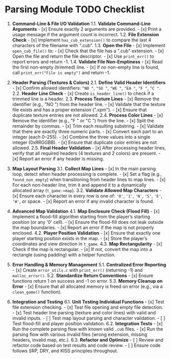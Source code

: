 # Parsing Module TODO Checklist

1. **Command-Line & File I/O Validation**
   1.1. **Validate Command-Line Arguments**
       - [x] Ensure exactly 2 arguments are provided.
       - [x] Print a usage message if the argument count is incorrect.
   1.2. **File Extension Check**
       - [x] Implement `has_cub_extension()` to compare the last 4 characters of the filename with ".cub".
   1.3. **Open the File**
       - [x] Implement `open_cub_file()` to:
           - [x] Check that the file has a ".cub" extension.
           - [x] Open the file and return the file descriptor.
           - [x] Use `print_err()` to report errors and return -1.
   1.4. **Validate File Non-Emptiness**
       - [x] Read the first non-empty (trimmed) line.
       - [x] If no non-empty line is found, call `print_err("File is empty")` and return -1.

2. **Header Parsing (Textures & Colors)**
   2.1. **Define Valid Header Identifiers**
       - [x] Confirm allowed identifiers: `"NO "`, `"SO "`, `"WE "`, `"EA "`, `"F "`, `"C "`.
   2.2. **Header Line Check**
       - [x] Create `is_header_line()` to check if a trimmed line is a header.
   2.3. **Process Texture Lines**
       - [x] Remove the identifier (e.g., "NO ") from the header line.
       - [x] Validate that the texture file exists and has a proper extension (".xpm").
       - [x] Ensure that duplicate texture entries are not allowed.
   2.4. **Process Color Lines**
       - [x] Remove the identifier (e.g., "F " or "C ") from the line.
       - [x] Split the remainder by commas.
       - [x] Trim each resulting substring.
       - [x] Validate that there are exactly three numeric parts.
       - [x] Convert each part to an integer (each 0–255).
       - [x] Combine the three values into a single integer (0xRRGGBB).
       - [x] Ensure that duplicate color entries are not allowed.
   2.5. **Final Header Validation**
       - [x] After processing header lines, verify that all required headers (4 textures and 2 colors) are present.
       - [x] Report an error if any header is missing.

3. **Map Layout Parsing**
   3.1. **Collect Map Lines**
       - [x] In the main parsing loop, detect when header processing is complete.
       - [x] Set a flag (e.g., `found_non_empty`) when transitioning from header lines to map lines.
       - [x] For each non-header line, trim it and append it to a dynamically allocated array (`t_game->map`).
   3.2. **Validate Allowed Map Characters**
       - [x] Ensure each character in every row is one of: `'0'`, `'1'`, `'N'`, `'S'`, `'E'`, `'W'`, or space.
       - [x] Report an error if any invalid character is found.

4. **Advanced Map Validation**
   4.1. **Map Enclosure Check (Flood Fill)**
       - [x] Implement a flood-fill algorithm starting from the player’s starting position (or any '0' cell).
       - [x] Ensure the flood-fill does not leak outside the map boundaries.
       - [x] Report an error if the map is not properly enclosed.
   4.2. **Player Position Validation**
       - [x] Ensure that exactly one player starting position exists in the map.
       - [x] Store the player’s coordinates and view direction in `t_game`.
   4.3. **Map Rectangularity**
       - [x] Check if the map is rectangular.
       - [x] If not, convert the map into a rectangle (using padding) with a helper function.

5. **Error Handling & Memory Management**
   5.1. **Centralized Error Reporting**
       - [x] Create `error_utils.c` with `print_err()` (returning -1) and `malloc_error()`.
   5.2. **Standardize Return Conventions**
       - [x] Ensure functions return 1 on success and -1 on error.
   5.3. **Memory Cleanup on Error**
       - [x] Ensure that all allocated memory is freed on error (e.g., via a `clean_game()` function).

6. **Integration and Testing**
   6.1. **Unit Testing Individual Functions**
       - [x] Test file extension checking.
       - [x] Test file opening and empty file detection.
       - [x] Test header line parsing (texture and color lines) with valid and invalid inputs.
       - [ ] Test map layout parsing and character validation.
       - [ ] Test flood-fill and player position validation.
   6.2. **Integration Tests**
       - [x] Run the complete parsing flow with known valid `.cub` files.
       - [x] Run the parsing flow with various invalid files (wrong extension, missing headers, invalid map, etc.).
   6.3. **Refactor and Optimize**
       - [ ] Review and refactor code based on test results and code review.
       - [ ] Ensure code follows SRP, DRY, and KISS principles throughout.


